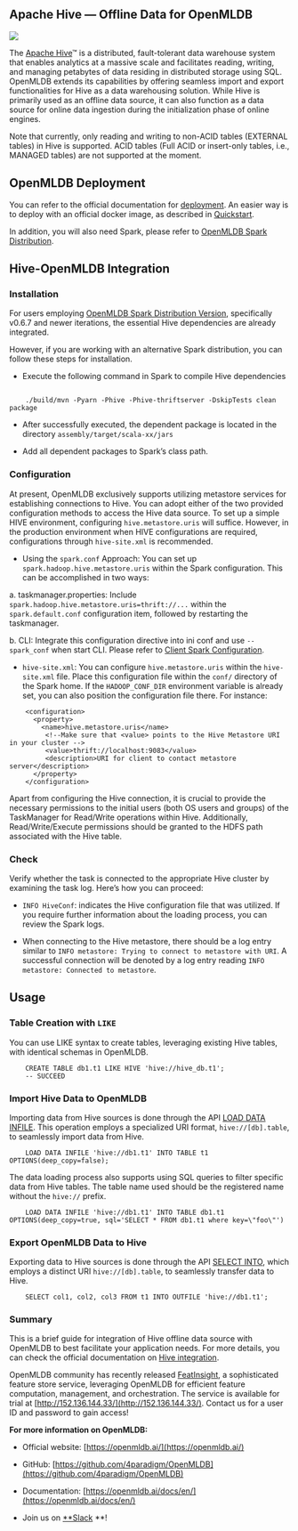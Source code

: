 
## Apache Hive — Offline Data for OpenMLDB

![](https://cdn-images-1.medium.com/max/3336/1*1JN5tOgSx1-mKihnRxlXXA.png)

The [Apache Hive](https://hive.apache.org/)™ is a distributed, fault-tolerant data warehouse system that enables analytics at a massive scale and facilitates reading, writing, and managing petabytes of data residing in distributed storage using SQL. OpenMLDB extends its capabilities by offering seamless import and export functionalities for Hive as a data warehousing solution. While Hive is primarily used as an offline data source, it can also function as a data source for online data ingestion during the initialization phase of online engines.

Note that currently, only reading and writing to non-ACID tables (EXTERNAL tables) in Hive is supported. ACID tables (Full ACID or insert-only tables, i.e., MANAGED tables) are not supported at the moment.

## OpenMLDB Deployment

You can refer to the official documentation for [deployment](https://openmldb.ai/docs/en/main/deploy/install_deploy.html). An easier way is to deploy with an official docker image, as described in [Quickstart](https://openmldb.ai/docs/en/main/quickstart/openmldb_quickstart.html).

In addition, you will also need Spark, please refer to [OpenMLDB Spark Distribution](https://openmldb.ai/docs/en/main/tutorial/openmldbspark_distribution.html).

## Hive-OpenMLDB Integration

### Installation

For users employing [OpenMLDB Spark Distribution Version](https://openmldb.ai/docs/en/main/tutorial/openmldbspark_distribution.html), specifically v0.6.7 and newer iterations, the essential Hive dependencies are already integrated.

However, if you are working with an alternative Spark distribution, you can follow these steps for installation.

* Execute the following command in Spark to compile Hive dependencies
```

    ./build/mvn -Pyarn -Phive -Phive-thriftserver -DskipTests clean package
```    

* After successfully executed, the dependent package is located in the directory `assembly/target/scala-xx/jars`

* Add all dependent packages to Spark’s class path.

### Configuration

At present, OpenMLDB exclusively supports utilizing metastore services for establishing connections to Hive. You can adopt either of the two provided configuration methods to access the Hive data source. To set up a simple HIVE environment, configuring `hive.metastore.uris` will suffice. However, in the production environment when HIVE configurations are required, configurations through `hive-site.xml` is recommended.

* Using the `spark.conf` Approach: You can set up `spark.hadoop.hive.metastore.uris` within the Spark configuration. This can be accomplished in two ways:

a. taskmanager.properties: Include `spark.hadoop.hive.metastore.uris=thrift://...` within the `spark.default.conf` configuration item, followed by restarting the taskmanager.

b. CLI: Integrate this configuration directive into ini conf and use `--spark_conf` when start CLI. Please refer to [Client Spark Configuration](https://openmldb.ai/docs/en/main/reference/client_config/client_spark_config.html).

* `hive-site.xml`: You can configure `hive.metastore.uris` within the `hive-site.xml` file. Place this configuration file within the `conf/` directory of the Spark home. If the `HADOOP_CONF_DIR` environment variable is already set, you can also position the configuration file there. For instance:

```
    <configuration>
      <property>
        <name>hive.metastore.uris</name>
         <!--Make sure that <value> points to the Hive Metastore URI in your cluster -->
         <value>thrift://localhost:9083</value>
         <description>URI for client to contact metastore server</description>
      </property>
    </configuration>
```

Apart from configuring the Hive connection, it is crucial to provide the necessary permissions to the initial users (both OS users and groups) of the TaskManager for Read/Write operations within Hive. Additionally, Read/Write/Execute permissions should be granted to the HDFS path associated with the Hive table.

### Check

Verify whether the task is connected to the appropriate Hive cluster by examining the task log. Here’s how you can proceed:

* `INFO HiveConf`: indicates the Hive configuration file that was utilized. If you require further information about the loading process, you can review the Spark logs.

* When connecting to the Hive metastore, there should be a log entry similar to `INFO metastore: Trying to connect to metastore with URI`. A successful connection will be denoted by a log entry reading `INFO metastore: Connected to metastore`.

## Usage

### Table Creation with `LIKE`

You can use LIKE syntax to create tables, leveraging existing Hive tables, with identical schemas in OpenMLDB.
```
    CREATE TABLE db1.t1 LIKE HIVE 'hive://hive_db.t1';
    -- SUCCEED
```
### Import Hive Data to OpenMLDB

Importing data from Hive sources is done through the API [LOAD DATA INFILE](https://openmldb.ai/docs/en/main/openmldb_sql/dml/LOAD_DATA_STATEMENT.html). This operation employs a specialized URI format, `hive://[db].table`, to seamlessly import data from Hive.
```
    LOAD DATA INFILE 'hive://db1.t1' INTO TABLE t1 OPTIONS(deep_copy=false);
```
The data loading process also supports using SQL queries to filter specific data from Hive tables. The table name used should be the registered name without the `hive://` prefix.
```
    LOAD DATA INFILE 'hive://db1.t1' INTO TABLE db1.t1 OPTIONS(deep_copy=true, sql='SELECT * FROM db1.t1 where key=\"foo\"')
```
### Export OpenMLDB Data to Hive

Exporting data to Hive sources is done through the API [SELECT INTO](https://openmldb.ai/docs/en/main/openmldb_sql/dql/SELECT_INTO_STATEMENT.html), which employs a distinct URI `hive://[db].table`, to seamlessly transfer data to Hive.
```
    SELECT col1, col2, col3 FROM t1 INTO OUTFILE 'hive://db1.t1';
```
### Summary

This is a brief guide for integration of Hive offline data source with OpenMLDB to best facilitate your application needs. For more details, you can check the official documentation on [Hive integration](https://openmldb.ai/docs/en/main/integration/offline_data_sources/hive.html).

OpenMLDB community has recently released [FeatInsight](https://github.com/4paradigm/FeatInsight), a sophisticated feature store service, leveraging OpenMLDB for efficient feature computation, management, and orchestration. The service is available for trial at [http://152.136.144.33/](http://152.136.144.33/). Contact us for a user ID and password to gain access!


**For more information on OpenMLDB:**

* Official website: [https://openmldb.ai/](https://openmldb.ai/)

* GitHub: [https://github.com/4paradigm/OpenMLDB](https://github.com/4paradigm/OpenMLDB)

* Documentation: [https://openmldb.ai/docs/en/](https://openmldb.ai/docs/en/)

* Join us on [**Slack](https://join.slack.com/t/openmldb/shared_invite/zt-ozu3llie-K~hn9Ss1GZcFW2~K_L5sMg) **!
